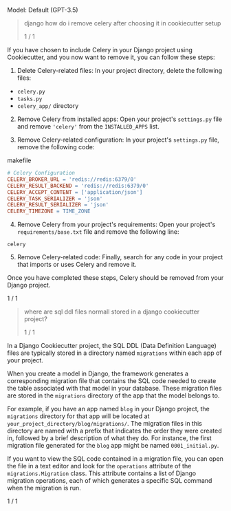 Model: Default (GPT-3.5)

> django how do i remove celery after choosing it in cookiecutter setup
> 
> 1 / 1

If you have chosen to include Celery in your Django project using Cookiecutter, and you now want to remove it, you can follow these steps:

1.  Delete Celery-related files: In your project directory, delete the following files:

*   `celery.py`
*   `tasks.py`
*   `celery_app/` directory

2.  Remove Celery from installed apps: Open your project's `settings.py` file and remove `'celery'` from the `INSTALLED_APPS` list.
    
3.  Remove Celery-related configuration: In your project's `settings.py` file, remove the following code:
    

makefile

```makefile
# Celery Configuration
CELERY_BROKER_URL = 'redis://redis:6379/0'
CELERY_RESULT_BACKEND = 'redis://redis:6379/0'
CELERY_ACCEPT_CONTENT = ['application/json']
CELERY_TASK_SERIALIZER = 'json'
CELERY_RESULT_SERIALIZER = 'json'
CELERY_TIMEZONE = TIME_ZONE
```

4.  Remove Celery from your project's requirements: Open your project's `requirements/base.txt` file and remove the following line:

`celery`

5.  Remove Celery-related code: Finally, search for any code in your project that imports or uses Celery and remove it.

Once you have completed these steps, Celery should be removed from your Django project.

1 / 1

> where are sql ddl files normall stored in a django cookiecutter project?
> 
> 1 / 1

In a Django Cookiecutter project, the SQL DDL (Data Definition Language) files are typically stored in a directory named `migrations` within each app of your project.

When you create a model in Django, the framework generates a corresponding migration file that contains the SQL code needed to create the table associated with that model in your database. These migration files are stored in the `migrations` directory of the app that the model belongs to.

For example, if you have an app named `blog` in your Django project, the `migrations` directory for that app will be located at `your_project_directory/blog/migrations/`. The migration files in this directory are named with a prefix that indicates the order they were created in, followed by a brief description of what they do. For instance, the first migration file generated for the `blog` app might be named `0001_initial.py`.

If you want to view the SQL code contained in a migration file, you can open the file in a text editor and look for the `operations` attribute of the `migrations.Migration` class. This attribute contains a list of Django migration operations, each of which generates a specific SQL command when the migration is run.

1 / 1